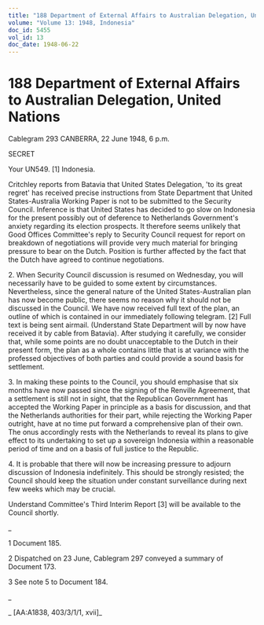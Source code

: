 ```yaml
---
title: "188 Department of External Affairs to Australian Delegation, United Nations"
volume: "Volume 13: 1948, Indonesia"
doc_id: 5455
vol_id: 13
doc_date: 1948-06-22
---
```


# 188 Department of External Affairs to Australian Delegation, United Nations

Cablegram 293 CANBERRA, 22 June 1948, 6 p.m.

SECRET

Your UN549. [1] Indonesia.

Critchley reports from Batavia that United States Delegation, 'to its great regret' has received precise instructions from State Department that United States-Australia Working Paper is not to be submitted to the Security Council. Inference is that United States has decided to go slow on Indonesia for the present possibly out of deference to Netherlands Government's anxiety regarding its election prospects. It therefore seems unlikely that Good Offices Committee's reply to Security Council request for report on breakdown of negotiations will provide very much material for bringing pressure to bear on the Dutch. Position is further affected by the fact that the Dutch have agreed to continue negotiations.

2\. When Security Council discussion is resumed on Wednesday, you will necessarily have to be guided to some extent by circumstances. Nevertheless, since the general nature of the United States-Australian plan has now become public, there seems no reason why it should not be discussed in the Council. We have now received full text of the plan, an outline of which is contained in our immediately following telegram. [2] Full text is being sent airmail. (Understand State Department will by now have received it by cable from Batavia). After studying it carefully, we consider that, while some points are no doubt unacceptable to the Dutch in their present form, the plan as a whole contains little that is at variance with the professed objectives of both parties and could provide a sound basis for settlement.

3\. In making these points to the Council, you should emphasise that six months have now passed since the signing of the Renville Agreement, that a settlement is still not in sight, that the Republican Government has accepted the Working Paper in principle as a basis for discussion, and that the Netherlands authorities for their part, while rejecting the Working Paper outright, have at no time put forward a comprehensive plan of their own. The onus accordingly rests with the Netherlands to reveal its plans to give effect to its undertaking to set up a sovereign Indonesia within a reasonable period of time and on a basis of full justice to the Republic.

4\. It is probable that there will now be increasing pressure to adjourn discussion of Indonesia indefinitely. This should be strongly resisted; the Council should keep the situation under constant surveillance during next few weeks which may be crucial.

Understand Committee's Third Interim Report [3] will be available to the Council shortly.

_

1 Document 185.

2 Dispatched on 23 June, Cablegram 297 conveyed a summary of Document 173.

3 See note 5 to Document 184.

_

_ [AA:A1838, 403/3/1/1, xvii]_
